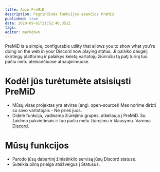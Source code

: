 ```yaml
---
title: Apie PreMiD
description: Pagrindinės funkcijos esančios PreMiD
published: true
date: 2020-09-01T21:52:40.351Z
tags:
editor: markdown
---
```


PreMiD is a simple, configurable utility that allows you to show what you're doing on the web in your Discord now playing status. Ji palaiko daugelį skirtingų platformų ir palaikys keletą vartotojų žiūrinčiu tą patį turinį tuo pačiu metu ateinančiuose atnaujinimuose.

# Kodėl jūs turėtumėte atsisiųsti PreMiD
- Mūsų visas projektas yra atviras (angl. open-source)! Mes norime dirbti su savo vartotojais - Ne prieš juos.
- Didelė funkcija, vadinama žiūrėjimo grupės, atkeliauja į PreMiD. Su žaidimo pakvietimais ir tuo pačiu metu žiūrejimu ir klausymu. Varoma [Discord](https://discordapp.com/).

# Mūsų funkcijos
- Parodo jūsų dabartinį žiniatinklio servisą jūsų Discord statuse.
- Suteikia pilną prieiga atsižvelgus į Statusus.